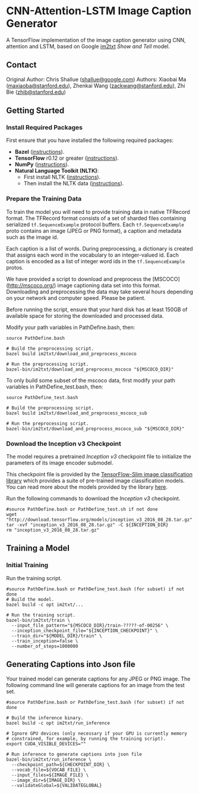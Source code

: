 # CNN-Attention-LSTM Image Caption Generator

A TensorFlow implementation of the image caption generator using CNN, attention and LSTM, based on Google [im2txt](https://github.com/tensorflow/models/tree/master/im2txt) *Show and Tell* model.

## Contact
Original Author: Chris Shallue (shallue@google.com)
Authors: Xiaobai Ma (maxiaoba@stanford.edu), Zhenkai Wang (zackwang@stanford.edu), Zhi Bie (zhib@stanford.edu)

## Getting Started

### Install Required Packages
First ensure that you have installed the following required packages:

* **Bazel** ([instructions](http://bazel.io/docs/install.html)).
* **TensorFlow** r0.12 or greater ([instructions](https://www.tensorflow.org/versions/master/get_started/os_setup.html)).
* **NumPy** ([instructions](http://www.scipy.org/install.html)).
* **Natural Language Toolkit (NLTK)**:
    * First install NLTK ([instructions](http://www.nltk.org/install.html)).
    * Then install the NLTK data ([instructions](http://www.nltk.org/data.html)).

### Prepare the Training Data

To train the model you will need to provide training data in native TFRecord
format. The TFRecord format consists of a set of sharded files containing
serialized `tf.SequenceExample` protocol buffers. Each `tf.SequenceExample`
proto contains an image (JPEG or PNG format), a caption and metadata such as the image
id.

Each caption is a list of words. During preprocessing, a dictionary is created
that assigns each word in the vocabulary to an integer-valued id. Each caption
is encoded as a list of integer word ids in the `tf.SequenceExample` protos.

We have provided a script to download and preprocess the [MSCOCO]
(http://mscoco.org/) image captioning data set into this format. Downloading
and preprocessing the data may take several hours depending on your network and
computer speed. Please be patient.

Before running the script, ensure that your hard disk has at least 150GB of
available space for storing the downloaded and processed data.

Modify your path variables in PathDefine.bash, then:
```shell
source PathDefine.bash

# Build the preprocessing script.
bazel build im2txt/download_and_preprocess_mscoco

# Run the preprocessing script.
bazel-bin/im2txt/download_and_preprocess_mscoco "${MSCOCO_DIR}"
```

To only build some subset of the mscoco data, first modify your path variables in PathDefine_test.bash, then:
```shell
source PathDefine_test.bash

# Build the preprocessing script.
bazel build im2txt/download_and_preprocess_mscoco_sub

# Run the preprocessing script.
bazel-bin/im2txt/download_and_preprocess_mscoco_sub "${MSCOCO_DIR}"
```

### Download the Inception v3 Checkpoint

The model requires a pretrained *Inception v3* checkpoint file
to initialize the parameters of its image encoder submodel.

This checkpoint file is provided by the
[TensorFlow-Slim image classification library](https://github.com/tensorflow/models/tree/master/slim#tensorflow-slim-image-classification-library)
which provides a suite of pre-trained image classification models. You can read
more about the models provided by the library
[here](https://github.com/tensorflow/models/tree/master/slim#pre-trained-models).


Run the following commands to download the *Inception v3* checkpoint.

```shell
#source PathDefine.bash or PathDefine_test.sh if not done
wget "http://download.tensorflow.org/models/inception_v3_2016_08_28.tar.gz"
tar -xvf "inception_v3_2016_08_28.tar.gz" -C ${INCEPTION_DIR}
rm "inception_v3_2016_08_28.tar.gz"
```


## Training a Model

### Initial Training

Run the training script.

```shell
#source PathDefine.bash or PathDefine_test.bash (for subset) if not done
# Build the model.
bazel build -c opt im2txt/...

# Run the training script.
bazel-bin/im2txt/train \
  --input_file_pattern="${MSCOCO_DIR}/train-?????-of-00256" \
  --inception_checkpoint_file="${INCEPTION_CHECKPOINT}" \
  --train_dir="${MODEL_DIR}/train" \
  --train_inception=false \
  --number_of_steps=1000000
```

## Generating Captions into Json file

Your trained model can generate captions for any JPEG or PNG image. The
following command line will generate captions for an image from the test set.

```shell
#source PathDefine.bash or PathDefine_test.bash (for subset) if not done

# Build the inference binary.
bazel build -c opt im2txt/run_inference

# Ignore GPU devices (only necessary if your GPU is currently memory
# constrained, for example, by running the training script).
export CUDA_VISIBLE_DEVICES=""

# Run inference to generate captions into json file
bazel-bin/im2txt/run_inference \
  --checkpoint_path=${CHECKPOINT_DIR} \
  --vocab_file=${VOCAB_FILE} \
  --input_files=${IMAGE_FILE} \
  --image_dir=${IMAGE_DIR} \
  --validateGlobal=${VALIDATEGLOBAL}
```
